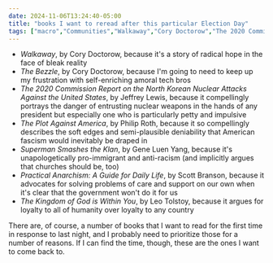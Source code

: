 ```yaml
---
date: 2024-11-06T13:24:40-05:00
title: "books I want to reread after this particular Election Day"
tags: ["macro","Communities","Walkaway","Cory Doctorow","The 2020 Commission Report on the North Korean Nuclear Attacks Against the United States","Jeffrey Lewis","The Plot Against America","Philip Roth","Superman Smashes the Klan","Gene Luen Yang","Practical Anarchism","Scott Branson","2024 elections","The Kingdom of God is Within You","Leo Tolstoy","The Bezzle"]
---
```


* *Walkaway*, by Cory Doctorow, because it's a story of radical hope in the face of bleak reality
* *The Bezzle*, by Cory Doctorow, because I'm going to need to keep up my frustration with self-enriching amoral tech bros
* *The 2020 Commission Report on the North Korean Nuclear Attacks Against the United States*, by Jeffrey Lewis, because it compellingly portrays the danger of entrusting nuclear weapons in the hands of any president but especially one who is particularly petty and impulsive
* *The Plot Against America*, by Philip Roth, because it so compellingly describes the soft edges and semi-plausible deniability that American fascism would inevitably be draped in
* *Superman Smashes the Klan*, by Gene Luen Yang, because it's unapologetically pro-immigrant and anti-racism (and implicitly argues that churches should be, too)
* *Practical Anarchism: A Guide for Daily Life*, by Scott Branson, because it advocates for solving problems of care and support on our own when it's clear that the government won't do it for us
* *The Kingdom of God is Within You*, by Leo Tolstoy, because it argues for loyalty to all of humanity over loyalty to any country

There are, of course, a number of books that I want to read for the first time in response to last night, and I probably need to prioritize those for a number of reasons. If I can find the time, though, these are the ones I want to come back to.